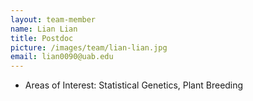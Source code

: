 ```yaml
---
layout: team-member
name: Lian Lian
title: Postdoc
picture: /images/team/lian-lian.jpg
email: lian0090@uab.edu
---
```


- Areas of Interest: Statistical Genetics, Plant Breeding
